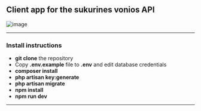 ## Client app for the sukurines vonios API

![image](https://user-images.githubusercontent.com/56758262/71577051-605bac80-2afb-11ea-8258-3b643e7e63ee.png)


---

### Install instructions

- __git clone__ the repository
- Copy __.env.example__ file to __.env__ and edit database credentials 
-  __composer install__
-  __php artisan key:generate__
-  __php artisan migrate__
-  __npm install__
-  __npm run dev__

---

